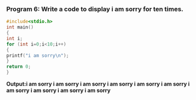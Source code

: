### Program 6: Write a code to display i am sorry for ten times.
```C
#include<stdio.h>
int main()
{
int i;
for (int i=0;i<10;i++)
{
printf("i am sorry\n");
}
return 0;
}
```
**Output:i am sorry
i am sorry
i am sorry
i am sorry
i am sorry
i am sorry
i am sorry
i am sorry
i am sorry
i am sorry**

